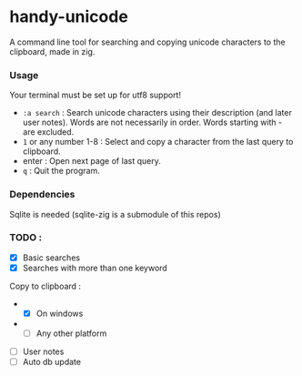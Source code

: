 # handy-unicode

A command line tool for searching and copying unicode characters to the clipboard, made in zig.

### Usage

Your terminal must be set up for utf8 support!

- `:a search` : Search unicode characters using their description (and later user notes). Words are not necessarily in order. Words starting with - are excluded.
- `1` or any number 1-8 : Select and copy a character from the last query to clipboard.
- enter : Open next page of last query.
- `q` : Quit the program.

### Dependencies

Sqlite is needed (sqlite-zig is a submodule of this repos)

### TODO :

- [x] Basic searches
- [x] Searches with more than one keyword

Copy to clipboard :
- - [x] On windows
- - [ ] Any other platform
- [ ] User notes
- [ ] Auto db update
